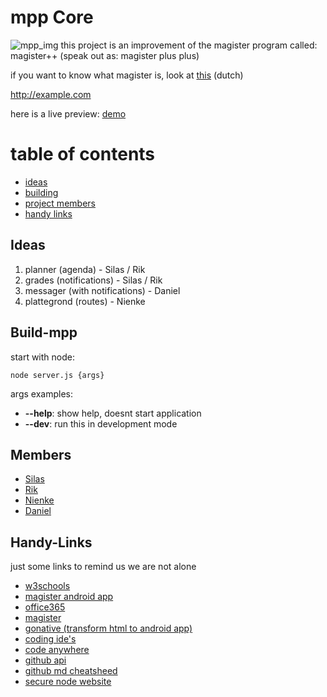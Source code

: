 # mpp Core
![mpp_img](https://raw.githubusercontent.com/magister-plus-plus/core/master/img/finalcoolwidth.png)
this project is an improvement of the magister program called: magister++ (speak out as: magister plus plus)

if you want to know what magister is, look at [this](https://www.magister.nl/) (dutch)

<a href="http://example.com" target="_blank">http://example.com</a>

here is a live preview: [demo](https://magister-plus-plus.github.io/core/)

# table of contents
* [ideas](#ideas)
* [building](#build-mpp)
* [project members](#members)
* [handy links](#handy-links)

## Ideas

  1. planner       (agenda)                - Silas / Rik	
  1. grades        (notifications)         - Silas / Rik	
  1. messager      (with notifications)    - Daniel			
  1. plattegrond   (routes)                - Nienke			


## Build-mpp

start with node:
```
node server.js {args}
```

args examples:
* **--help**: show help, doesnt start application
* **--dev**: run this in development mode


## Members

* [Silas](https://github.com/silasprins)
* [Rik](https://github.com/RikHelder)
* [Nienke](https://github.com/nienkegraumans)
* [Daniel](https://github.com/DanBrothers)


## Handy-Links
just some links to remind us we are not alone

* [w3schools](https://www.w3schools.com/)
* [magister android app](https://play.google.com/store/apps/details?id=nl.schoolmaster.magister.mobile)
* [office365](https://office365.com)
* [magister](https://davinci.magister.net/)
* [gonative (transform html to android app)](https://gonative.io/)
* [coding ide's](https://www.tutorialspoint.com/codingground.htm)
* [code anywhere](https://codeanywhere.com/)
* [github api](https://developer.github.com/)
* [github md cheatsheed](https://github.com/adam-p/markdown-here/wiki/Markdown-Cheatsheet)
* [secure node website](https://nodewebapps.com/2017/01/03/13-security-best-practices-for-your-web-application/)
